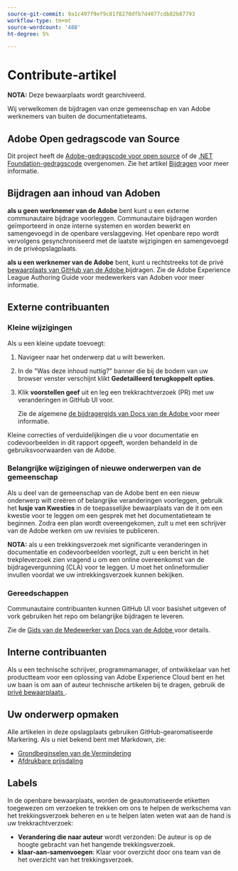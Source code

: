 ```yaml
---
source-git-commit: 9a1c497f9ef9c81f8270dfb7d4077cdb82b87793
workflow-type: tm+mt
source-wordcount: '488'
ht-degree: 5%

---
```

# Contribute-artikel

**NOTA:** Deze bewaarplaats wordt gearchiveerd.

Wij verwelkomen de bijdragen van onze gemeenschap en van Adobe werknemers van buiten de documentatieteams.

## Adobe Open gedragscode van Source

Dit project heeft de [Adobe-gedragscode voor open source](code-of-conduct.md) of de [.NET Foundation-gedragscode](https://dotnetfoundation.org/code-of-conduct) overgenomen. Zie het artikel [Bijdragen](contributing.md) voor meer informatie.

## Bijdragen aan inhoud van Adoben

**als u geen werknemer van de Adobe** bent kunt u een externe communautaire bijdrage voorleggen. Communautaire bijdragen worden geïmporteerd in onze interne systemen en worden bewerkt en samengevoegd in de openbare verslaggeving. Het openbare repo wordt vervolgens gesynchroniseerd met de laatste wijzigingen en samengevoegd in de privéopslagplaats.

**als u een werknemer van de Adobe** bent, kunt u rechtstreeks tot de privé [ bewaarplaats van GitHub van de Adobe ](https://git.corp.adobe.com/AdobeDocs/) bijdragen. Zie de Adobe Experience League Authoring Guide voor medewerkers van Adoben voor meer informatie.

## Externe contribuanten

### Kleine wijzigingen

Als u een kleine update toevoegt:

1. Navigeer naar het onderwerp dat u wilt bewerken.
1. In de &quot;Was deze inhoud nuttig?&quot; banner die bij de bodem van uw browser venster verschijnt klikt **Gedetailleerd terugkoppelt opties**.
1. Klik **voorstellen geef** uit en leg een trekkrachtverzoek (PR) met uw veranderingen in GitHub UI voor.

   Zie de algemene [ de bijdragergids van Docs van de Adobe ](https://experienceleague.adobe.com/docs/contributor/contributor-guide/introduction.html?lang=nl) voor meer informatie.

Kleine correcties of verduidelijkingen die u voor documentatie en codevoorbeelden in dit rapport opgeeft, worden behandeld in de gebruiksvoorwaarden van de Adobe.

### Belangrijke wijzigingen of nieuwe onderwerpen van de gemeenschap

Als u deel van de gemeenschap van de Adobe bent en een nieuw onderwerp wilt creëren of belangrijke veranderingen voorleggen, gebruik het **lusje van Kwesties** in de toepasselijke bewaarplaats van de it om een kwestie voor te leggen om een gesprek met het documentatieteam te beginnen. Zodra een plan wordt overeengekomen, zult u met een schrijver van de Adobe werken om uw revisies te publiceren.

**NOTA:** als u een trekkingsverzoek met significante veranderingen in documentatie en codevoorbeelden voorlegt, zult u een bericht in het trekpleverzoek zien vragend u om een online overeenkomst van de bijdragevergunning (CLA) voor te leggen. U moet het onlineformulier invullen voordat we uw intrekkingsverzoek kunnen bekijken.

### Gereedschappen

Communautaire contribuanten kunnen GitHub UI voor basishet uitgeven of vork gebruiken het repo om belangrijke bijdragen te leveren.

Zie de [ Gids van de Medewerker van Docs van de Adobe ](https://experienceleague.adobe.com/docs/contributor/contributor-guide/introduction.html?lang=nl) voor details.

## Interne contribuanten

Als u een technische schrijver, programmamanager, of ontwikkelaar van het productteam voor een oplossing van Adobe Experience Cloud bent en het uw baan is om aan of auteur technische artikelen bij te dragen, gebruik de [ privé bewaarplaats ](https://git.corp.adobe.com/AdobeDocs).

## Uw onderwerp opmaken

Alle artikelen in deze opslagplaats gebruiken GitHub-gearomatiseerde Markering. Als u niet bekend bent met Markdown, zie:

* [ Grondbeginselen van de Vermindering ](https://help.github.com/articles/getting-started-with-writing-and-formatting-on-github/)
* [ Afdrukbare prijsdaling ](https://guides.github.com/pdfs/markdown-cheatsheet-online.pdf)

## Labels

In de openbare bewaarplaats, worden de geautomatiseerde etiketten toegewezen om verzoeken te trekken om ons te helpen de werkschema van het trekkingsverzoek beheren en u te helpen laten weten wat aan de hand is uw trekkrachtverzoek:

* **Verandering die naar auteur** wordt verzonden: De auteur is op de hoogte gebracht van het hangende trekkingsverzoek.
* **klaar-aan-samenvoegen**: Klaar voor overzicht door ons team van de het overzicht van het trekkingsverzoek.
